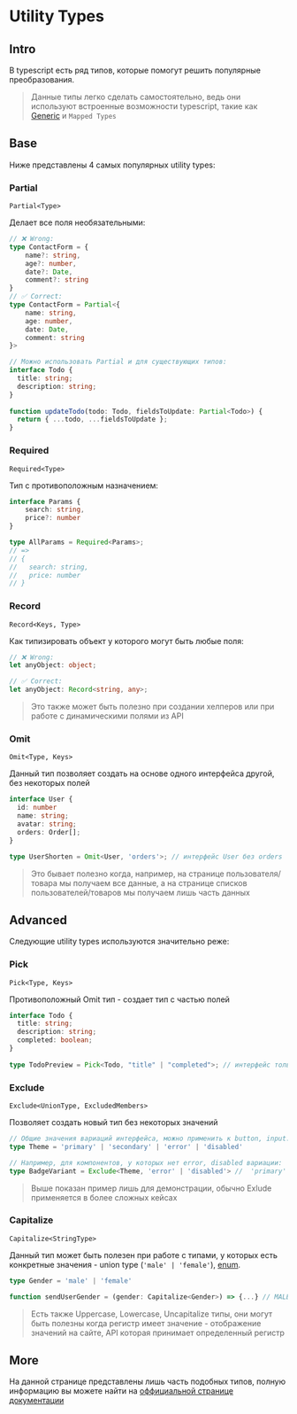 # Utility Types

## Intro

В typescript есть ряд типов, которые помогут решить популярные преобразования.

> Данные типы легко сделать самостоятельно, ведь они используют встроенные возможности typescript, такие как [Generic](../Typescript/Generic.md) и `Mapped Types`

## Base

Ниже представлены 4 самых популярных utility types:

### Partial

`Partial<Type>`

Делает все поля необязательными:

```ts
// ❌ Wrong:
type ContactForm = {
    name?: string,
    age?: number,
    date?: Date,
    comment?: string
}
// ✅ Correct:
type ContactForm = Partial<{
    name: string,
    age: number,
    date: Date,
    comment: string
}>
```


```ts
// Можно использовать Partial и для существующих типов:
interface Todo {
  title: string;
  description: string;
}
 
function updateTodo(todo: Todo, fieldsToUpdate: Partial<Todo>) {
  return { ...todo, ...fieldsToUpdate };
}

```

### Required

`Required<Type>`

Тип с противоположным назначением:

```ts
interface Params {
    search: string,
    price?: number
}

type AllParams = Required<Params>;  
// =>
// {
//   search: string,
//   price: number
// }
```

### Record

`Record<Keys, Type>`

Как типизировать объект у которого могут быть любые поля:

```ts
// ❌ Wrong:
let anyObject: object;

// ✅ Correct:
let anyObject: Record<string, any>;

```

> Это также может быть полезно при создании хелперов или при работе с динамическими полями из API

### Omit 

`Omit<Type, Keys>`

Данный тип позволяет создать на основе одного интерфейса другой, без некоторых полей

```ts
interface User {
  id: number
  name: string;
  avatar: string;
  orders: Order[];
}

type UserShorten = Omit<User, 'orders'>; // интерфейс User без orders 
``` 
 
> Это бывает полезно когда, например, на странице пользователя/товара мы получаем все данные, 
> а на странице списков пользователей/товаров мы получаем лишь часть данных

## Advanced

Следующие utility types используются значительно реже:

### Pick

`Pick<Type, Keys>`

Противоположный Omit тип - создает тип с частью полей

```ts
interface Todo {
  title: string;
  description: string;
  completed: boolean;
}
 
type TodoPreview = Pick<Todo, "title" | "completed">; // интерфейс только с полями title, completed
```

### Exclude

`Exclude<UnionType, ExcludedMembers>`

Позволяет создать новый тип без некоторых значений

```ts
// Общие значения вариаций интерфейса, можно применить к button, input..
type Theme = 'primary' | 'secondary' | 'error' | 'disabled'

// Например, для компонентов, у которых нет error, disabled вариации:
type BadgeVariant = Exclude<Theme, 'error' | 'disabled'> //  'primary' | 'secondary'
```

> Выше показан пример лишь для демонстрации, обычно Exlude применяется в более сложных кейсах

### Capitalize

`Capitalize<StringType>`

Данный тип может быть полезен при работе с типами, у которых есть конкретные значения - union type (`'male' | 'female'`), [enum](Enum.md).

```ts
type Gender = 'male' | 'female'

function sendUserGender = (gender: Capitalize<Gender>) => {...} // MALE, FEMALE
```

> Есть также Uppercase, Lowercase, Uncapitalize типы, они могут быть полезны когда регистр имеет 
> значение - отображение значений на сайте, API которая принимает определенный регистр

## More

На данной странице представлены лишь часть подобных типов, полную информацию вы можете найти на [оффициальной странице документации]('https://www.typescriptlang.org/docs/handbook/utility-types.html')